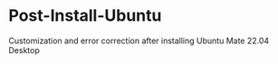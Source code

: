 # Post-Install-Ubuntu
Customization and error correction after installing Ubuntu Mate 22.04 Desktop
